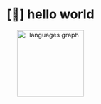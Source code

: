 <h1 align="center">[👋] hello world</h1>

<div align="center">
  <img src="https://github-readme-stats.vercel.app/api/top-langs?username=hizo9&locale=en&hide_title=false&layout=compact&card_width=320&langs_count=5&theme=dracula&hide_border=true&custom_title=Used%20Languages" height="150" alt="languages graph"  />
</div>
